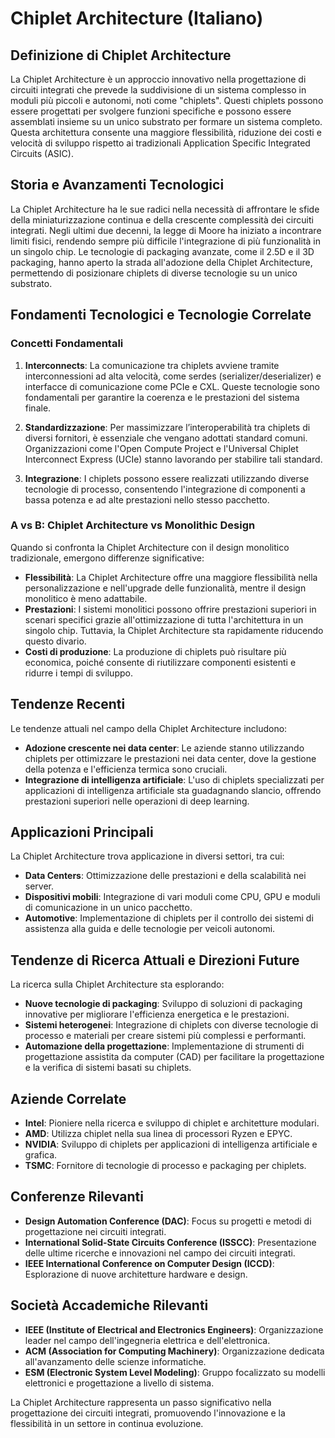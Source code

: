 # Chiplet Architecture (Italiano)

## Definizione di Chiplet Architecture

La Chiplet Architecture è un approccio innovativo nella progettazione di circuiti integrati che prevede la suddivisione di un sistema complesso in moduli più piccoli e autonomi, noti come "chiplets". Questi chiplets possono essere progettati per svolgere funzioni specifiche e possono essere assemblati insieme su un unico substrato per formare un sistema completo. Questa architettura consente una maggiore flessibilità, riduzione dei costi e velocità di sviluppo rispetto ai tradizionali Application Specific Integrated Circuits (ASIC).

## Storia e Avanzamenti Tecnologici

La Chiplet Architecture ha le sue radici nella necessità di affrontare le sfide della miniaturizzazione continua e della crescente complessità dei circuiti integrati. Negli ultimi due decenni, la legge di Moore ha iniziato a incontrare limiti fisici, rendendo sempre più difficile l'integrazione di più funzionalità in un singolo chip. Le tecnologie di packaging avanzate, come il 2.5D e il 3D packaging, hanno aperto la strada all'adozione della Chiplet Architecture, permettendo di posizionare chiplets di diverse tecnologie su un unico substrato.

## Fondamenti Tecnologici e Tecnologie Correlate

### Concetti Fondamentali

1. **Interconnects**: La comunicazione tra chiplets avviene tramite interconnessioni ad alta velocità, come serdes (serializer/deserializer) e interfacce di comunicazione come PCIe e CXL. Queste tecnologie sono fondamentali per garantire la coerenza e le prestazioni del sistema finale.

2. **Standardizzazione**: Per massimizzare l’interoperabilità tra chiplets di diversi fornitori, è essenziale che vengano adottati standard comuni. Organizzazioni come l'Open Compute Project e l'Universal Chiplet Interconnect Express (UCIe) stanno lavorando per stabilire tali standard.

3. **Integrazione**: I chiplets possono essere realizzati utilizzando diverse tecnologie di processo, consentendo l'integrazione di componenti a bassa potenza e ad alte prestazioni nello stesso pacchetto.

### A vs B: Chiplet Architecture vs Monolithic Design

Quando si confronta la Chiplet Architecture con il design monolitico tradizionale, emergono differenze significative:

- **Flessibilità**: La Chiplet Architecture offre una maggiore flessibilità nella personalizzazione e nell'upgrade delle funzionalità, mentre il design monolitico è meno adattabile.
- **Prestazioni**: I sistemi monolitici possono offrire prestazioni superiori in scenari specifici grazie all'ottimizzazione di tutta l'architettura in un singolo chip. Tuttavia, la Chiplet Architecture sta rapidamente riducendo questo divario.
- **Costi di produzione**: La produzione di chiplets può risultare più economica, poiché consente di riutilizzare componenti esistenti e ridurre i tempi di sviluppo.

## Tendenze Recenti

Le tendenze attuali nel campo della Chiplet Architecture includono:

- **Adozione crescente nei data center**: Le aziende stanno utilizzando chiplets per ottimizzare le prestazioni nei data center, dove la gestione della potenza e l'efficienza termica sono cruciali.
- **Integrazione di intelligenza artificiale**: L'uso di chiplets specializzati per applicazioni di intelligenza artificiale sta guadagnando slancio, offrendo prestazioni superiori nelle operazioni di deep learning.

## Applicazioni Principali

La Chiplet Architecture trova applicazione in diversi settori, tra cui:

- **Data Centers**: Ottimizzazione delle prestazioni e della scalabilità nei server.
- **Dispositivi mobili**: Integrazione di vari moduli come CPU, GPU e moduli di comunicazione in un unico pacchetto.
- **Automotive**: Implementazione di chiplets per il controllo dei sistemi di assistenza alla guida e delle tecnologie per veicoli autonomi.

## Tendenze di Ricerca Attuali e Direzioni Future

La ricerca sulla Chiplet Architecture sta esplorando:

- **Nuove tecnologie di packaging**: Sviluppo di soluzioni di packaging innovative per migliorare l'efficienza energetica e le prestazioni.
- **Sistemi heterogenei**: Integrazione di chiplets con diverse tecnologie di processo e materiali per creare sistemi più complessi e performanti.
- **Automazione della progettazione**: Implementazione di strumenti di progettazione assistita da computer (CAD) per facilitare la progettazione e la verifica di sistemi basati su chiplets.

## Aziende Correlate

- **Intel**: Pioniere nella ricerca e sviluppo di chiplet e architetture modulari.
- **AMD**: Utilizza chiplet nella sua linea di processori Ryzen e EPYC.
- **NVIDIA**: Sviluppo di chiplets per applicazioni di intelligenza artificiale e grafica.
- **TSMC**: Fornitore di tecnologie di processo e packaging per chiplets.

## Conferenze Rilevanti

- **Design Automation Conference (DAC)**: Focus su progetti e metodi di progettazione nei circuiti integrati.
- **International Solid-State Circuits Conference (ISSCC)**: Presentazione delle ultime ricerche e innovazioni nel campo dei circuiti integrati.
- **IEEE International Conference on Computer Design (ICCD)**: Esplorazione di nuove architetture hardware e design.

## Società Accademiche Rilevanti

- **IEEE (Institute of Electrical and Electronics Engineers)**: Organizzazione leader nel campo dell'ingegneria elettrica e dell'elettronica.
- **ACM (Association for Computing Machinery)**: Organizzazione dedicata all'avanzamento delle scienze informatiche.
- **ESM (Electronic System Level Modeling)**: Gruppo focalizzato su modelli elettronici e progettazione a livello di sistema.

La Chiplet Architecture rappresenta un passo significativo nella progettazione dei circuiti integrati, promuovendo l'innovazione e la flessibilità in un settore in continua evoluzione.